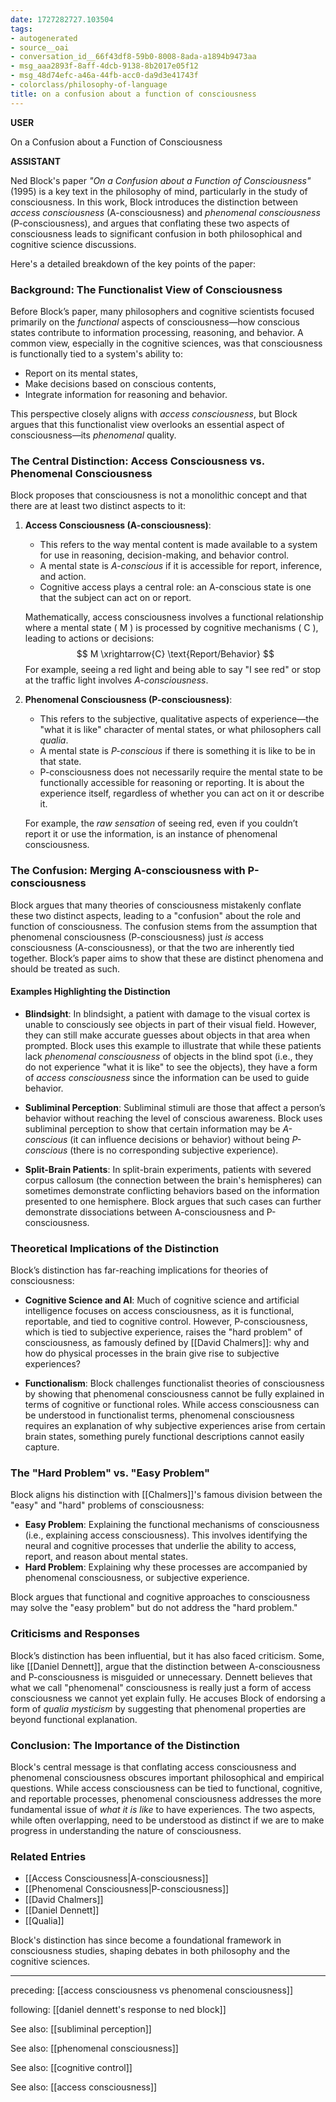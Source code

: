 ```yaml
---
date: 1727282727.103504
tags:
- autogenerated
- source__oai
- conversation_id__66f43df8-59b0-8008-8ada-a1894b9473aa
- msg_aaa2893f-8aff-4dcb-9138-8b2017e05f12
- msg_48d74efc-a46a-44fb-acc0-da9d3e41743f
- colorclass/philosophy-of-language
title: on a confusion about a function of consciousness
---
```


**USER**

On a Confusion about a Function of Consciousness


**ASSISTANT**

Ned Block's paper *"On a Confusion about a Function of Consciousness"* (1995) is a key text in the philosophy of mind, particularly in the study of consciousness. In this work, Block introduces the distinction between *access consciousness* (A-consciousness) and *phenomenal consciousness* (P-consciousness), and argues that conflating these two aspects of consciousness leads to significant confusion in both philosophical and cognitive science discussions.

Here's a detailed breakdown of the key points of the paper:

### Background: The Functionalist View of Consciousness
Before Block’s paper, many philosophers and cognitive scientists focused primarily on the *functional* aspects of consciousness—how conscious states contribute to information processing, reasoning, and behavior. A common view, especially in the cognitive sciences, was that consciousness is functionally tied to a system's ability to:
- Report on its mental states,
- Make decisions based on conscious contents,
- Integrate information for reasoning and behavior.

This perspective closely aligns with *access consciousness*, but Block argues that this functionalist view overlooks an essential aspect of consciousness—its *phenomenal* quality.

### The Central Distinction: Access Consciousness vs. Phenomenal Consciousness
Block proposes that consciousness is not a monolithic concept and that there are at least two distinct aspects to it:

1. **Access Consciousness (A-consciousness)**:
   - This refers to the way mental content is made available to a system for use in reasoning, decision-making, and behavior control. 
   - A mental state is *A-conscious* if it is accessible for report, inference, and action. 
   - Cognitive access plays a central role: an A-conscious state is one that the subject can act on or report.

   Mathematically, access consciousness involves a functional relationship where a mental state \( M \) is processed by cognitive mechanisms \( C \), leading to actions or decisions:
   $$ M \xrightarrow{C} \text{Report/Behavior} $$
   For example, seeing a red light and being able to say "I see red" or stop at the traffic light involves *A-consciousness*.

2. **Phenomenal Consciousness (P-consciousness)**:
   - This refers to the subjective, qualitative aspects of experience—the "what it is like" character of mental states, or what philosophers call *qualia*.
   - A mental state is *P-conscious* if there is something it is like to be in that state. 
   - P-consciousness does not necessarily require the mental state to be functionally accessible for reasoning or reporting. It is about the experience itself, regardless of whether you can act on it or describe it.

   For example, the *raw sensation* of seeing red, even if you couldn’t report it or use the information, is an instance of phenomenal consciousness.

### The Confusion: Merging A-consciousness with P-consciousness
Block argues that many theories of consciousness mistakenly conflate these two distinct aspects, leading to a "confusion" about the role and function of consciousness. The confusion stems from the assumption that phenomenal consciousness (P-consciousness) just *is* access consciousness (A-consciousness), or that the two are inherently tied together. Block’s paper aims to show that these are distinct phenomena and should be treated as such.

#### Examples Highlighting the Distinction
- **Blindsight**: In blindsight, a patient with damage to the visual cortex is unable to consciously see objects in part of their visual field. However, they can still make accurate guesses about objects in that area when prompted. Block uses this example to illustrate that while these patients lack *phenomenal consciousness* of objects in the blind spot (i.e., they do not experience "what it is like" to see the objects), they have a form of *access consciousness* since the information can be used to guide behavior.
  
- **Subliminal Perception**: Subliminal stimuli are those that affect a person’s behavior without reaching the level of conscious awareness. Block uses subliminal perception to show that certain information may be *A-conscious* (it can influence decisions or behavior) without being *P-conscious* (there is no corresponding subjective experience).

- **Split-Brain Patients**: In split-brain experiments, patients with severed corpus callosum (the connection between the brain's hemispheres) can sometimes demonstrate conflicting behaviors based on the information presented to one hemisphere. Block argues that such cases can further demonstrate dissociations between A-consciousness and P-consciousness.

### Theoretical Implications of the Distinction
Block’s distinction has far-reaching implications for theories of consciousness:
- **Cognitive Science and AI**: Much of cognitive science and artificial intelligence focuses on access consciousness, as it is functional, reportable, and tied to cognitive control. However, P-consciousness, which is tied to subjective experience, raises the "hard problem" of consciousness, as famously defined by [[David Chalmers]]: why and how do physical processes in the brain give rise to subjective experiences?

- **Functionalism**: Block challenges functionalist theories of consciousness by showing that phenomenal consciousness cannot be fully explained in terms of cognitive or functional roles. While access consciousness can be understood in functionalist terms, phenomenal consciousness requires an explanation of why subjective experiences arise from certain brain states, something purely functional descriptions cannot easily capture.

### The "Hard Problem" vs. "Easy Problem"
Block aligns his distinction with [[Chalmers]]'s famous division between the "easy" and "hard" problems of consciousness:
- **Easy Problem**: Explaining the functional mechanisms of consciousness (i.e., explaining access consciousness). This involves identifying the neural and cognitive processes that underlie the ability to access, report, and reason about mental states.
- **Hard Problem**: Explaining why these processes are accompanied by phenomenal consciousness, or subjective experience.

Block argues that functional and cognitive approaches to consciousness may solve the "easy problem" but do not address the "hard problem."

### Criticisms and Responses
Block’s distinction has been influential, but it has also faced criticism. Some, like [[Daniel Dennett]], argue that the distinction between A-consciousness and P-consciousness is misguided or unnecessary. Dennett believes that what we call "phenomenal" consciousness is really just a form of access consciousness we cannot yet explain fully. He accuses Block of endorsing a form of *qualia mysticism* by suggesting that phenomenal properties are beyond functional explanation.

### Conclusion: The Importance of the Distinction
Block's central message is that conflating access consciousness and phenomenal consciousness obscures important philosophical and empirical questions. While access consciousness can be tied to functional, cognitive, and reportable processes, phenomenal consciousness addresses the more fundamental issue of *what it is like* to have experiences. The two aspects, while often overlapping, need to be understood as distinct if we are to make progress in understanding the nature of consciousness.

### Related Entries
- [[Access Consciousness|A-consciousness]]
- [[Phenomenal Consciousness|P-consciousness]]
- [[David Chalmers]]
- [[Daniel Dennett]]
- [[Qualia]]

Block's distinction has since become a foundational framework in consciousness studies, shaping debates in both philosophy and the cognitive sciences.


---

preceding: [[access consciousness vs phenomenal consciousness]]  


following: [[daniel dennett's response to ned block]]

See also: [[subliminal perception]]


See also: [[phenomenal consciousness]]


See also: [[cognitive control]]


See also: [[access consciousness]]